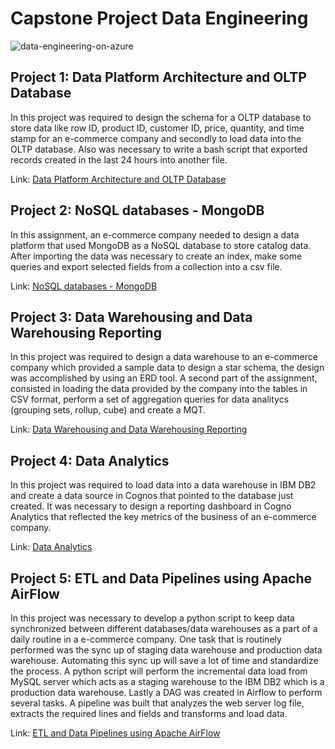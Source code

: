 # Capstone Project Data Engineering

![data-engineering-on-azure](https://user-images.githubusercontent.com/95388763/162159677-75ad2ba6-5116-4231-9c93-54ae5ae99571.jpg)

## Project 1: Data Platform Architecture and OLTP Database

In this project was required to design the schema for a OLTP database to store data like row ID, product ID, customer ID, price, quantity, and time stamp for an e-commerce company and secondly to load  data into the OLTP database. Also was necessary to write a bash script that exported records created in the last 24 hours into another file.

Link: [Data Platform Architecture and OLTP Database](https://github.com/joaogomescosta/Capstone-Project-Data-Engineering/tree/main/Data%20Platform%20Architecture%20and%20OLTP%20Database)

## Project 2: NoSQL databases - MongoDB

In this assignment, an e-commerce company needed to design a data platform that used MongoDB as a NoSQL database to store catalog data. After importing the data was necessary to create an index, make some queries and export selected fields from a collection into a csv file.

Link: [NoSQL databases - MongoDB](https://github.com/joaogomescosta/Capstone-Project-Data-Engineering/tree/main/NoSQL%20databases%20-%20MongoDB)

## Project 3: Data Warehousing and Data Warehousing Reporting

In this project was required to design a data warehouse to an e-commerce company which provided a sample data to design a star schema, the design was accomplished by using an ERD tool. A second part of the assignment, consisted in loading the data provided by the company into the tables in CSV format, perform a set of aggregation queries for data analitycs (grouping sets, rollup, cube) and create a MQT.

Link: [Data Warehousing and Data Warehousing Reporting](https://github.com/joaogomescosta/Capstone-Project-Data-Engineering/tree/main/Data%20Warehousing%20and%20Data%20Warehousing%20Reporting)

## Project 4: Data Analytics

In this project was required to load data into a data warehouse in IBM DB2 and create a data source in Cognos that pointed to the database just created. It was necessary to design a reporting dashboard in Cogno Analytics that reflected the key metrics of the business of an e-commerce company.

Link: [Data Analytics](https://github.com/joaogomescosta/Capstone-Project-Data-Engineering/tree/main/Data%20Analytics)

## Project 5: ETL and Data Pipelines using Apache AirFlow

In this project was necessary to develop a python script to keep data synchronized between different databases/data warehouses as a part of a daily routine in a e-commerce company. One task that is routinely performed was the sync up of staging data warehouse and production data warehouse. Automating this sync up will save a lot of time and standardize the process. A python script will perform the incremental data load from MySQL server which acts as a staging warehouse to the IBM DB2 which is a production data warehouse. Lastly a DAG was created in Airflow to perform several tasks. A pipeline was built that analyzes the web server log file, extracts the required lines and fields and transforms and load data.

Link: [ETL and Data Pipelines using Apache AirFlow](https://github.com/joaogomescosta/Capstone-Project-Data-Engineering/tree/main/ETL%20and%20Data%20Pipelines%20using%20Apache%20AirFlow)
